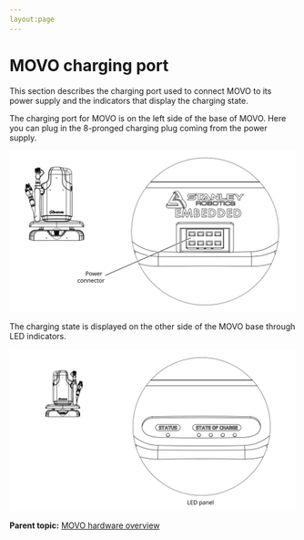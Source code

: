 ```yaml
---
layout:page
---
```


# MOVO charging port

This section describes the charging port used to connect MOVO to its power supply and the indicators that display the charging state.

The charging port for MOVO is on the left side of the base of MOVO. Here you can plug in the 8-pronged charging plug coming from the power supply.

![](../Graphics/power_connector.svg)

The charging state is displayed on the other side of the MOVO base through LED indicators.

![](../Graphics/LED_panel.svg)

**Parent topic:** [MOVO hardware overview](../Concepts/c_movo_hardware_overview.md)

